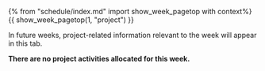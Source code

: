 {% from "schedule/index.md" import show_week_pagetop with context%}
{{ show_week_pagetop(1, "project") }}

<box type="info" dismissible>

In future weeks, project-related information relevant to the week will appear in this tab.
</box>

**There are no project activities allocated for this week.**


